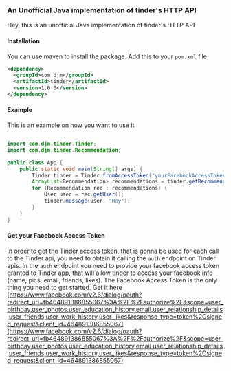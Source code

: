 ### An Unofficial Java implementation of tinder's HTTP API

Hey, this is an unofficial Java implementation of tinder's HTTP API

#### Installation

You can use maven to install the package. Add this to your `pom.xml` file

```xml
<dependency>
  <groupId>com.djm</groupId>
  <artifactId>tinder</artifactId>
  <version>1.0.0</version>
</dependency>
```

#### Example

This is an example on how you want to use it

```java

import com.djm.tinder.Tinder;
import com.djm.tinder.Recommendation;

public class App {
    public static void main(String[] args) {
        Tinder tinder = Tinder.fromAccessToken("yourFacebookAccessTokenForTinderApp");
        ArrayList<Recommendation> recommendations = tinder.getRecommendations();
        for (Recommendation rec : recommendations) {
            User user = rec.getUser();
            tinder.message(user, "Hey");
        }
    }
}
```

#### Get your Facebook Access Token

In order to get the Tinder access token, that is gonna be used for each call to the Tinder api, you need to obtain it
calling the `auth` endpoint on Tinder apis. In the `auth` endpoint you need to provide your facebook access token
granted to Tinder app, that will allow tinder to access your facebook info (name, pics, email, friends, likes).
The Facebook Access Token is the only thing you need to get started. Get it here [https://www.facebook.com/v2.6/dialog/oauth?redirect_uri=fb464891386855067%3A%2F%2Fauthorize%2F&scope=user_birthday,user_photos,user_education_history,email,user_relationship_details,user_friends,user_work_history,user_likes&response_type=token%2Csigned_request&client_id=464891386855067](https://www.facebook.com/v2.6/dialog/oauth?redirect_uri=fb464891386855067%3A%2F%2Fauthorize%2F&scope=user_birthday,user_photos,user_education_history,email,user_relationship_details,user_friends,user_work_history,user_likes&response_type=token%2Csigned_request&client_id=464891386855067)